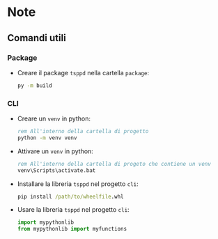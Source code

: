 # Note

## Comandi utili

### Package

* Creare il package ```tsppd``` nella cartella ```package```:
    ```bat
    py -m build
    ```

### CLI

* Creare un ```venv``` in python:
    ```bat
    rem All'interno della cartella di progetto
    python -m venv venv
    ```
* Attivare un ```venv``` in python:
    ```bat
    rem All'interno della cartella di progeto che contiene un venv
    venv\Scripts\activate.bat
    ```

* Installare la libreria ```tsppd``` nel progetto ```cli```:
    ```bat
    pip install /path/to/wheelfile.whl
    ```

* Usare la libreria ```tsppd``` nel progetto ```cli```:
    ```python
    import mypythonlib
    from mypythonlib import myfunctions
    ```
